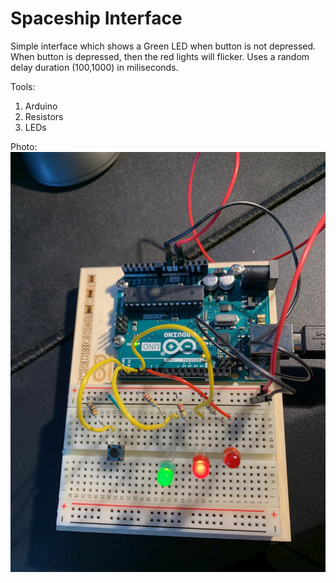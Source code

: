 # Spaceship Interface

Simple interface which shows a Green LED when button is not depressed. When button is depressed, then the red lights will flicker. Uses a random delay duration (100,1000) in miliseconds.

Tools:
1. Arduino
2. Resistors
3. LEDs

Photo:
![project](https://github.com/jaabberwocky/arduino-sketches/blob/master/spaceship-interface/spaceship/IMG_7933.jpg)
